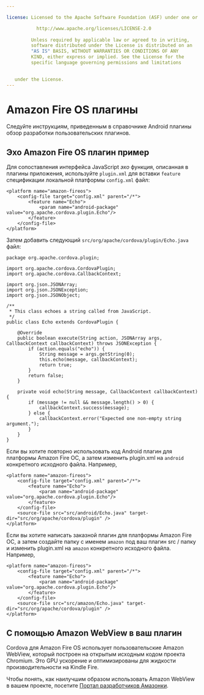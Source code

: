 ```yaml
---

license: Licensed to the Apache Software Foundation (ASF) under one or more contributor license agreements. See the NOTICE file distributed with this work for additional information regarding copyright ownership. The ASF licenses this file to you under the Apache License, Version 2.0 (the "License"); you may not use this file except in compliance with the License. You may obtain a copy of the License at

           http://www.apache.org/licenses/LICENSE-2.0
    
         Unless required by applicable law or agreed to in writing,
         software distributed under the License is distributed on an
         "AS IS" BASIS, WITHOUT WARRANTIES OR CONDITIONS OF ANY
         KIND, either express or implied. See the License for the
         specific language governing permissions and limitations
    

   under the License.
---
```


# Amazon Fire OS плагины

Следуйте инструкциям, приведенным в справочнике Android плагины обзор разработки пользовательских плагинов.

## Эхо Amazon Fire OS плагин пример

Для сопоставления интерфейса JavaScript *эхо* функция, описанная в плагины приложения, используйте `plugin.xml` для вставки `feature` спецификации локальной платформы `config.xml` файл:

    <platform name="amazon-fireos">
        <config-file target="config.xml" parent="/*">
            <feature name="Echo">
                <param name="android-package" value="org.apache.cordova.plugin.Echo"/>
            </feature>
        </config-file>
    </platform>
    

Затем добавить следующий `src/org/apache/cordova/plugin/Echo.java` файл:

    package org.apache.cordova.plugin;
    
    import org.apache.cordova.CordovaPlugin;
    import org.apache.cordova.CallbackContext;
    
    import org.json.JSONArray;
    import org.json.JSONException;
    import org.json.JSONObject;
    
    /**
     * This class echoes a string called from JavaScript.
     */
    public class Echo extends CordovaPlugin {
    
        @Override
        public boolean execute(String action, JSONArray args, CallbackContext callbackContext) throws JSONException {
            if (action.equals("echo")) {
                String message = args.getString(0);
                this.echo(message, callbackContext);
                return true;
            }
            return false;
        }
    
        private void echo(String message, CallbackContext callbackContext) {
            if (message != null && message.length() > 0) {
                callbackContext.success(message);
            } else {
                callbackContext.error("Expected one non-empty string argument.");
            }
        }
    }
    

Если вы хотите повторно использовать код Android плагин для платформы Amazon Fire ОС, а затем изменить plugin.xml на `android` конкретного исходного файла. Например,

    <platform name="amazon-fireos">
        <config-file target="config.xml" parent="/*">
            <feature name="Echo">
                <param name="android-package" value="org.apache.cordova.plugin.Echo"/>
            </feature>
        </config-file>
        <source-file src="src/android/Echo.java" target-dir="src/org/apache/cordova/plugin" />
    </platform>
    

Если вы хотите написать заказной плагин для платформы Amazon Fire ОС, а затем создайте папку с именем `amazon` под ваш плагин src / папку и изменить plugin.xml на `amazon` конкретного исходного файла. Например,

    <platform name="amazon-fireos">
        <config-file target="config.xml" parent="/*">
            <feature name="Echo">
                <param name="android-package" value="org.apache.cordova.plugin.Echo"/>
            </feature>
        </config-file>
        <source-file src="src/amazon/Echo.java" target-dir="src/org/apache/cordova/plugin" />
    </platform>
    

## С помощью Amazon WebView в ваш плагин

Cordova для Amazon Fire OS использует пользовательские Amazon WebView, который построен на открытым исходным кодом проекта Chromium. Это GPU ускорение и оптимизированы для жидкости производительности на Kindle Fire.

Чтобы понять, как наилучшим образом использовать Amazon WebView в вашем проекте, посетите [Портал разработчиков Амазонки][1].

 [1]: https://developer.amazon.com/sdk/fire/IntegratingAWV.html